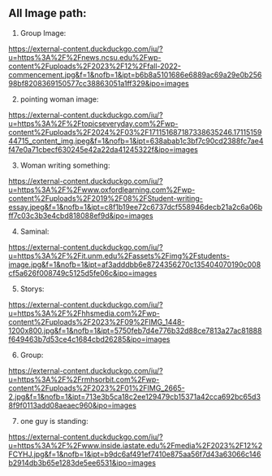 ## All Image path:

1. Group Image:

https://external-content.duckduckgo.com/iu/?u=https%3A%2F%2Fnews.ncsu.edu%2Fwp-content%2Fuploads%2F2023%2F12%2Ffall-2022-commencement.jpg&f=1&nofb=1&ipt=b6b8a5101686e6889ac69a29e0b25698bf8208369150577cc38863051a1ff329&ipo=images

2. pointing woman image:

https://external-content.duckduckgo.com/iu/?u=https%3A%2F%2Ftopicseveryday.com%2Fwp-content%2Fuploads%2F2024%2F03%2F171151687187338635246.1711515944715_content_img.jpeg&f=1&nofb=1&ipt=638abab1c3bf7c90cd2388fc7ae4f47e0a71cbecf630245e42a22da41245322f&ipo=images

3. Woman writing something:

https://external-content.duckduckgo.com/iu/?u=https%3A%2F%2Fwww.oxfordlearning.com%2Fwp-content%2Fuploads%2F2019%2F08%2FStudent-writing-essay.jpeg&f=1&nofb=1&ipt=c8f1b19ee72c6737dcf558946decb21a2c6a06bff7c03c3b3e4cbd818088ef9d&ipo=images

4. Saminal:

https://external-content.duckduckgo.com/iu/?u=https%3A%2F%2Fit.unm.edu%2Fassets%2Fimg%2Fstudents-image.jpg&f=1&nofb=1&ipt=af3adddbb6e8724356270c135404070190c008cf5a626f008749c5125d5fe06c&ipo=images

5. Storys:

https://external-content.duckduckgo.com/iu/?u=https%3A%2F%2Fhhsmedia.com%2Fwp-content%2Fuploads%2F2023%2F09%2FIMG_1448-1200x800.jpg&f=1&nofb=1&ipt=5750feb7d4e776b32d88ce7813a27ac81888f649463b7d53ce4c1684cbd26285&ipo=images

6. Group:

https://external-content.duckduckgo.com/iu/?u=https%3A%2F%2Frmhsorbit.com%2Fwp-content%2Fuploads%2F2023%2F01%2FIMG_2665-2.jpg&f=1&nofb=1&ipt=713e3b5ca18c2ee129479cb15371a42cca692bc65d38f9f0113add08aeaec960&ipo=images

7. one guy is standing:

https://external-content.duckduckgo.com/iu/?u=https%3A%2F%2Fwww.inside.iastate.edu%2Fmedia%2F2023%2F12%2FCYHJ.jpg&f=1&nofb=1&ipt=b9dc6af491ef7410e875aa56f7d43a63066c146b2914db3b65e1283de5ee6531&ipo=images
